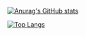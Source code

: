 [![Anurag's GitHub stats](https://github-readme-stats.vercel.app/api?username=j-hm&thema=radical)](https://github.com/anuraghazra/github-readme-stats)

[![Top Langs](https://github-readme-stats.vercel.app/api/top-langs/?username=j-hm&thema=dark&layout=compact)](https://github.com/anuraghazra/github-readme-stats)
